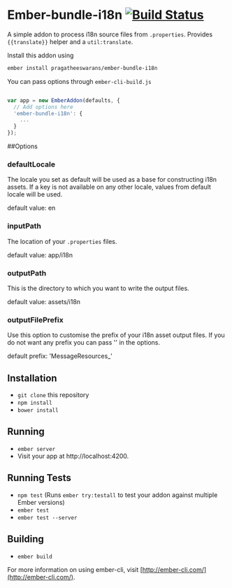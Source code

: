 # Ember-bundle-i18n [![Build Status](https://travis-ci.org/pragatheeswarans/ember-bundle-i18n.svg?branch=master)](https://travis-ci.org/pragatheeswarans/ember-bundle-i18n)

A simple addon to process i18n source files from `.properties`. Provides `{{translate}}`
helper and a `util:translate`.

Install this addon using

```bash
ember install pragatheeswarans/ember-bundle-i18n
```

You can pass options through `ember-cli-build.js`

```js

var app = new EmberAddon(defaults, {
  // Add options here
  'ember-bundle-i18n': {
    ...
  }
});

```

##Options

### defaultLocale

The locale you set as default will be used as a base for constructing i18n
assets. If a key is not available on any other locale, values from default
locale will be used.

default value: en

### inputPath

The location of your `.properties` files.

default value: app/i18n

### outputPath

This is the directory to which you want to write the output files.

default value: assets/i18n

### outputFilePrefix

Use this option to customise the prefix of your i18n asset output files.
If you do not want any prefix you can pass '' in the options.

default prefix: 'MessageResources_'

## Installation

* `git clone` this repository
* `npm install`
* `bower install`

## Running

* `ember server`
* Visit your app at http://localhost:4200.

## Running Tests

* `npm test` (Runs `ember try:testall` to test your addon against multiple Ember versions)
* `ember test`
* `ember test --server`

## Building

* `ember build`

For more information on using ember-cli, visit [http://ember-cli.com/](http://ember-cli.com/).
